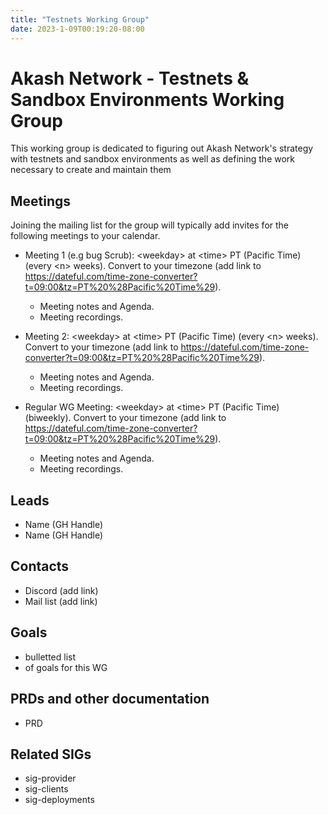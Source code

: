 ```yaml
---
title: "Testnets Working Group"
date: 2023-1-09T00:19:20-08:00
---
```


# Akash Network - Testnets & Sandbox Environments Working Group

This working group is dedicated to figuring out Akash Network's strategy with testnets and sandbox environments as well as defining the work necessary to create and maintain them

## Meetings

Joining the mailing list for the group will typically add invites for the following meetings to your calendar.

- Meeting 1 (e.g bug Scrub): \<weekday\> at \<time\> PT (Pacific Time) (every \<n\> weeks). Convert to your timezone (add link to https://dateful.com/time-zone-converter?t=09:00&tz=PT%20%28Pacific%20Time%29).
  
  - Meeting notes and Agenda.
  - Meeting recordings.

- Meeting 2: \<weekday\> at \<time\> PT (Pacific Time) (every \<n\> weeks). Convert to your timezone (add link to https://dateful.com/time-zone-converter?t=09:00&tz=PT%20%28Pacific%20Time%29).
  
  - Meeting notes and Agenda.
  - Meeting recordings.

- Regular WG Meeting: \<weekday\> at \<time\> PT (Pacific Time) (biweekly). Convert to your timezone (add link to https://dateful.com/time-zone-converter?t=09:00&tz=PT%20%28Pacific%20Time%29).

  - Meeting notes and Agenda.
  - Meeting recordings.

## Leads

  - Name (GH Handle)
  - Name (GH Handle)

## Contacts

- Discord (add link)
- Mail list (add link)

## Goals

- bulletted list
- of goals for this WG

## PRDs and other documentation
- PRD


## Related SIGs

- sig-provider
- sig-clients
- sig-deployments
